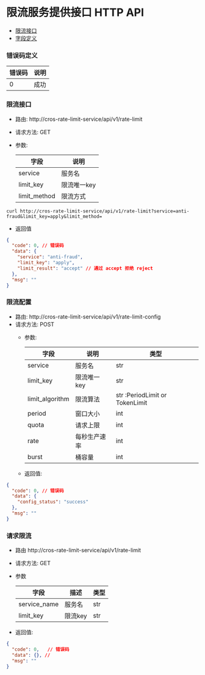 # 限流服务提供接口 HTTP API
- [限流接口](#限流接口)
- [字段定义](#字段定义)

### 错误码定义

| 错误码 | 说明           |
|-----| -------------- |
| 0   | 成功           |


### 限流接口
- 路由: http://cros-rate-limit-service/api/v1/rate-limit
- 请求方法: GET
- 参数:

  | 字段  | 说明  |
  |-----| -----------|
  | service   | 服务名 |
  | limit_key | 限流唯一key |
  | limit_method |限流方式 |
```shell
curl http://cros-rate-limit-service/api/v1/rate-limit?service=anti-fraud&limit_key=apply&limit_method=
```
- 返回值
```json
{
  "code": 0, // 错误码
  "data": {
    "service": "anti-fraud",
    "limit_key": "apply",
    "limit_result": "accept" // 通过 accept 拒绝 reject
  },
  "msg": ""
}
```

### 限流配置  
- 路由: http://cros-rate-limit-service/api/v1/rate-limit-config
- 请求方法: POST
  - 参数:

    | 字段  | 说明  | 类型
    |-----| -----------|------- |
    | service   | 服务名 | str |
    | limit_key | 限流唯一key | str |
    | limit_algorithm | 限流算法 | str :PeriodLimit or TokenLimit|
    | period | 窗口大小 | int |
    | quota | 请求上限 | int |
    | rate | 每秒生产速率 | int |
    | burst | 桶容量 | int |
  - 返回值:
```json
{
  "code": 0, // 错误码
  "data": {
    "config_status": "success"
  },
  "msg": ""
}
```
### 请求限流
- 路由 http://cros-rate-limit-service/api/v1/rate-limit
- 请求方法: GET
- 参数

    | 字段 | 描述 | 类型
    | ---- | ----- | ----- |
    | service_name | 服务名 | str
    | limit_key| 限流key | str
- 返回值:
```json
{
  "code": 0,   // 错误码
  "data": {}, // 
  "msg": ""
}
```
